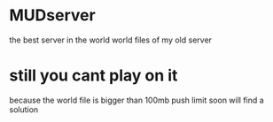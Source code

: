 # MUDserver
the best server in the world
world files of my old server

# still you cant play on it

because the world file is bigger than 100mb push limit
soon will find a solution
